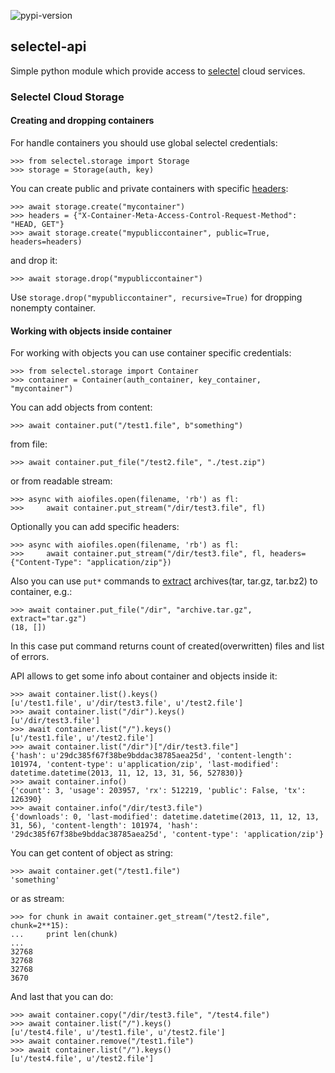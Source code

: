 ![pypi-version](http://img.shields.io/pypi/v/selectel--api.svg)
## selectel-api ##

Simple python module which provide access to [selectel](http://selectel.com) cloud services.

### Selectel Cloud Storage ###

#### Creating and dropping containers ####

For handle containers you should use global selectel credentials:

	>>> from selectel.storage import Storage
	>>> storage = Storage(auth, key)

You can create public and private containers with specific [headers](https://support.selectel.ru/storage/api_info/#cors):

	>>> await storage.create("mycontainer")
	>>> headers = {"X-Container-Meta-Access-Control-Request-Method": "HEAD, GET"}
	>>> await storage.create("mypubliccontainer", public=True, headers=headers)

and drop it:

	>>> await storage.drop("mypubliccontainer")

Use `storage.drop("mypubliccontainer", recursive=True)` for dropping nonempty container.

#### Working with objects inside container ####

For working with objects you can use container specific credentials:

	>>> from selectel.storage import Container
	>>> container = Container(auth_container, key_container, "mycontainer")

You can add objects from content:

	>>> await container.put("/test1.file", b"something")

from file:

	>>> await container.put_file("/test2.file", "./test.zip")

or from readable stream:

    >>> async with aiofiles.open(filename, 'rb') as fl:
	>>>     await container.put_stream("/dir/test3.file", fl)

Optionally you can add specific headers:

    >>> async with aiofiles.open(filename, 'rb') as fl:
	>>>     await container.put_stream("/dir/test3.file", fl, headers={"Content-Type": "application/zip"})
	
Also you can use `put*` commands to [extract](https://support.selectel.ru/storage/api_info/#id15) archives(tar, tar.gz, tar.bz2) to container, e.g.:

    >>> await container.put_file("/dir", "archive.tar.gz", extract="tar.gz")
    (18, [])

In this case put command returns count of created(overwritten) files and list of errors. 

API allows to get some info about container and objects inside it:

	>>> await container.list().keys()
	[u'/test1.file', u'/dir/test3.file', u'/test2.file']
	>>> await container.list("/dir").keys()
	[u'/dir/test3.file']
	>>> await container.list("/").keys()
	[u'/test1.file', u'/test2.file']
	>>> await container.list("/dir")["/dir/test3.file"]
	{'hash': u'29dc385f67f38be9bddac38785aea25d', 'content-length': 101974, 'content-type': u'application/zip', 'last-modified': datetime.datetime(2013, 11, 12, 13, 31, 56, 527830)}
	>>> await container.info()
	{'count': 3, 'usage': 203957, 'rx': 512219, 'public': False, 'tx': 126390}
	>>> await container.info("/dir/test3.file")
	{'downloads': 0, 'last-modified': datetime.datetime(2013, 11, 12, 13, 31, 56), 'content-length': 101974, 'hash': '29dc385f67f38be9bddac38785aea25d', 'content-type': 'application/zip'}

You can get content of object as string:

	>>> await container.get("/test1.file")
	'something'

or as stream:

	>>> for chunk in await container.get_stream("/test2.file", chunk=2**15):
	...     print len(chunk)
	...
	32768
	32768
	32768
	3670

And last that you can do:

	>>> await container.copy("/dir/test3.file", "/test4.file")
	>>> await container.list("/").keys()
	[u'/test4.file', u'/test1.file', u'/test2.file']
	>>> await container.remove("/test1.file")
	>>> await container.list("/").keys()
	[u'/test4.file', u'/test2.file']
